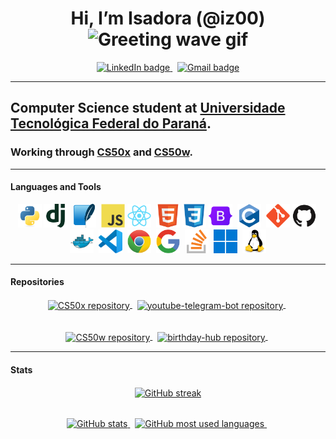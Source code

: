 <div align="center">

  <h1>
    Hi, I’m Isadora (@iz00)
    <img src="https://media.giphy.com/media/hvRJCLFzcasrR4ia7z/giphy.gif" alt="Greeting wave gif" title="Hello!" width="30px" />
  </h1>

  <a href="https://www.linkedin.com/in/isadora-conti-sostisso/">
    <img src="https://img.shields.io/badge/LinkedIn-blue?logo=linkedin&logoColor=white&style=for-the-badge" alt="LinkedIn badge" title="Linkedin Profile" />
  </a>&nbsp;
	<a href="mailto:isadoracontsost@gmail.com">
		<img src="https://img.shields.io/badge/Gmail-red?logo=gmail&logoColor=white&style=for-the-badge" alt="Gmail badge" title="Mail me" />
	</a>

</div>

<hr>

## Computer Science student at [Universidade Tecnológica Federal do Paraná](https://www.utfpr.edu.br/).
### Working through [CS50x](https://cs50.harvard.edu/x/) and [CS50w](https://cs50.harvard.edu/web/).

<hr>

#### Languages and Tools

<div align="center">

  <img src="https://github.com/devicons/devicon/blob/master/icons/python/python-original.svg" alt="Python icon" title="Python" height="38" />
  <img src="https://github.com/devicons/devicon/blob/master/icons/django/django-plain.svg" alt="Django icon" title="Django" height="38" />&nbsp;
  <img src="https://github.com/devicons/devicon/blob/master/icons/sqlite/sqlite-original.svg" alt="SQLite icon" title="SQLite" height="38" />&nbsp;
  <img src="https://github.com/devicons/devicon/blob/master/icons/javascript/javascript-original.svg" alt="JavaScript icon" title="JavaScript" height="38" />
  <img src="https://github.com/devicons/devicon/blob/master/icons/react/react-original.svg" alt="React icon" title="React" height="38" />&nbsp;
  <img src="https://github.com/devicons/devicon/blob/master/icons/html5/html5-original.svg" alt="HTML5 icon" title="HTML5" height="38" />
  <img src="https://github.com/devicons/devicon/blob/master/icons/css3/css3-original.svg" alt="CSS3 icon" title="CSS3" height="38" />
  <img src="https://github.com/devicons/devicon/blob/master/icons/bootstrap/bootstrap-original.svg" alt="Bootstrap icon" title="Bootstrap" height="38" />&nbsp;
  <img src="https://github.com/devicons/devicon/blob/master/icons/c/c-original.svg" alt="C icon" title="C" height="38" />&nbsp;
  <img src="https://github.com/devicons/devicon/blob/master/icons/git/git-original.svg" alt="Git icon" title="Git" height="38" />
  <img src="https://github.com/devicons/devicon/blob/master/icons/github/github-original.svg" alt="GitHub icon" title="GitHub" height="38" />&nbsp;
  <img src="https://github.com/devicons/devicon/blob/master/icons/docker/docker-original.svg" alt="Docker icon" title="Docker" height="38" />&nbsp;
  <img src="https://github.com/devicons/devicon/blob/master/icons/vscode/vscode-original.svg" alt="VSCode icon" title="VSCode" height="38" />&nbsp;
  <img src="https://github.com/devicons/devicon/blob/master/icons/chrome/chrome-original.svg" alt="Chrome icon" title="Chrome" height="38" />&nbsp;
  <img src="https://github.com/devicons/devicon/blob/master/icons/google/google-original.svg" alt="Google icon" title="Google" height="38" />&nbsp;
  <img src="https://github.com/devicons/devicon/blob/master/icons/stackoverflow/stackoverflow-original.svg" alt="StackOverflow icon" title="StackOverflow" height="38" />&nbsp;
  <img src="https://github.com/devicons/devicon/blob/master/icons/windows11/windows11-original.svg" alt="Windows icon" title="Windows" height="38" />&nbsp;
  <img src="https://github.com/devicons/devicon/blob/master/icons/linux/linux-original.svg" alt="Linux icon" title="Linux" height="38" />

</div>

<hr>

#### Repositories

<div align="center">

  <a href="https://github.com/iz00/CS50x">
		<picture align="center">
	 		<source
	    	srcset="https://github-readme-stats.vercel.app/api/pin/?repo=CS50x&theme=react&username=iz00"
	    	media="(prefers-color-scheme: dark)"
	  	/>
	  	<source
	    	srcset="https://github-readme-stats.vercel.app/api/pin/?repo=CS50x&username=iz00"
	    	media="(prefers-color-scheme: light)"
	  	/>
	  	<img src="https://github-readme-stats.vercel.app/api/pin/?repo=CS50x&username=iz00" alt="CS50x repository" align="center" />
		</picture>
	</a>&nbsp;

  <a href="https://github.com/iz00/youtube-telegram-bot">
		<picture align="center">
	 		<source
	    	srcset="https://github-readme-stats.vercel.app/api/pin/?repo=youtube-telegram-bot&theme=react&username=iz00"
	    	media="(prefers-color-scheme: dark)"
	  	/>
	  	<source
	    	srcset="https://github-readme-stats.vercel.app/api/pin/?repo=youtube-telegram-bot&username=iz00"
	    	media="(prefers-color-scheme: light), (prefers-color-scheme: no-preference)"
	  	/>
	  	<img src="https://github-readme-stats.vercel.app/api/pin/?repo=youtube-telegram-bot&username=iz00" alt="youtube-telegram-bot repository" align="center" height="140em" />
		</picture>
	</a>&nbsp;

######

  <a href="https://github.com/iz00/CS50w">
		<picture align="center">
	 		<source
	    	srcset="https://github-readme-stats.vercel.app/api/pin/?repo=CS50w&theme=react&username=iz00"
	    	media="(prefers-color-scheme: dark)"
	  	/>
	  	<source
	    	srcset="https://github-readme-stats.vercel.app/api/pin/?repo=CS50w&username=iz00"
	    	media="(prefers-color-scheme: light), (prefers-color-scheme: no-preference)"
	  	/>
	  	<img src="https://github-readme-stats.vercel.app/api/pin/?repo=CS50w&username=iz00" alt="CS50w repository" align="center" />
		</picture>
	</a>&nbsp;

  <a href="https://github.com/iz00/birthday-hub">
		<picture align="center">
	 		<source
	    	srcset="https://github-readme-stats.vercel.app/api/pin/?repo=birthday-hub&theme=react&username=iz00"
	    	media="(prefers-color-scheme: dark)"
	  	/>
	  	<source
	    	srcset="https://github-readme-stats.vercel.app/api/pin/?repo=birthday-hub&username=iz00"
	    	media="(prefers-color-scheme: light), (prefers-color-scheme: no-preference)"
	  	/>
	  	<img src="https://github-readme-stats.vercel.app/api/pin/?repo=birthday-hub&username=iz00" alt="birthday-hub repository" align="center" height="140em" />
		</picture>
	</a>&nbsp;

</div>

<hr>

#### Stats

<div align="center">

  <a href="https://streak-stats.demolab.com?date_format=j%20M%5B%20Y%5D&theme=react&user=iz00">
	  <picture align="center">
			<source
				srcset="https://streak-stats.demolab.com?date_format=j%20M%5B%20Y%5D&theme=react&user=iz00"
				media="(prefers-color-scheme: dark)"
			/>
			<source
				srcset="https://streak-stats.demolab.com?date_format=j%20M%5B%20Y%5D&user=iz00"
				media="(prefers-color-scheme: light), (prefers-color-scheme: no-preference)"
			/>
			<img src="https://streak-stats.demolab.com?date_format=j%20M%5B%20Y%5D&user=iz00" alt="GitHub streak" align="center" />
		</picture>
	</a>

  ######

  <a href="https://github-readme-stats.vercel.app/api?include_all_commits=true&show_icons=true&theme=react&username=iz00">
	  <picture align="center">
			<source
				srcset="https://github-readme-stats.vercel.app/api?include_all_commits=true&show_icons=true&theme=react&username=iz00"
				media="(prefers-color-scheme: dark)"
			/>
			<source
				srcset="https://github-readme-stats.vercel.app/api?include_all_commits=true&show_icons=true&username=iz00"
				media="(prefers-color-scheme: light), (prefers-color-scheme: no-preference)"
			/>
			<img src="https://github-readme-stats.vercel.app/api?include_all_commits=true&show_icons=true&username=iz00" alt="GitHub stats" height="180em" />
		</picture>
	</a>&nbsp;

  <a href="https://github-readme-stats.vercel.app/api/top-langs/?langs_count=16&layout=compact&theme=react&username=iz00">
	  <picture align="center">
			<source
				srcset="https://github-readme-stats.vercel.app/api/top-langs/?langs_count=16&layout=compact&theme=react&username=iz00"
				media="(prefers-color-scheme: dark)"
			/>
			<source
				srcset="https://github-readme-stats.vercel.app/api/top-langs/?langs_count=16&layout=compact&username=iz00"
				media="(prefers-color-scheme: light), (prefers-color-scheme: no-preference)"
			/>
			<img src="https://github-readme-stats.vercel.app/api/top-langs/?langs_count=16&layout=compact&username=iz00" alt="GitHub most used languages" height="180em" />
		</picture>
	</a>&nbsp;

</div>
